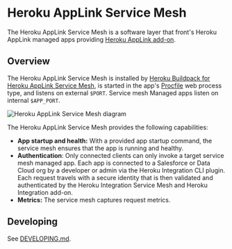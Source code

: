 # Heroku AppLink Service Mesh

The Heroku AppLink Service Mesh is a software layer that front's Heroku AppLink managed apps providing
[Heroku AppLink add-on](https://devcenter.heroku.com/articles/heroku-applink).

## Overview

The Heroku AppLink Service Mesh is installed by
[Heroku Buildpack for Heroku AppLink Service Mesh](https://github.com/heroku/heroku-buildpack-heroku-applink-service-mesh),
is started in the app's [Procfile](https://devcenter.heroku.com/articles/procfile) web process type, and listens on external
`$PORT`. Service mesh Managed apps listen on internal `$APP_PORT`.

![Heroku AppLink Service Mesh diagram](/docs/heroku-applink-service-mesh-diagram.png)

The Heroku AppLink Service Mesh provides the following capabilities:

- **App startup and health:** With a provided app startup command, the service mesh ensures that the app is running
  and healthy.
- **Authentication**: Only connected clients can only invoke a target service mesh managed app. Each app is
  connected to a Salesforce or Data Cloud org by a developer or admin via the Heroku Integration CLI plugin. Each
  request travels with a secure identity that is then validated and authenticated by the Heroku Integration Service
  Mesh and Heroku Integration add-on.
- **Metrics:** The service mesh captures request metrics.

## Developing

See [DEVELOPING.md](docs/DEVELOPING.md).

